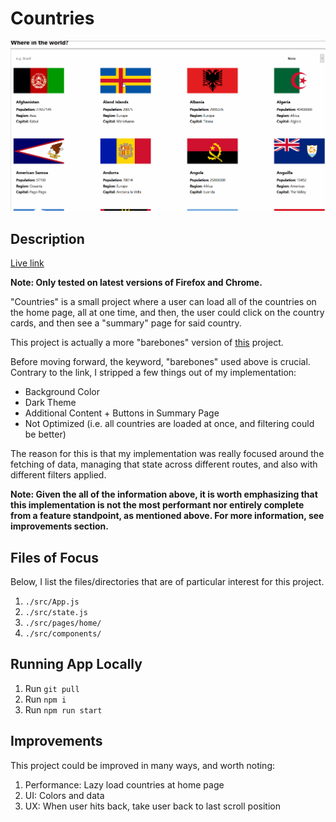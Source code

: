 # Countries

![Demo](./countries.gif)

## Description

[Live link](https://bryg217.github.io/countries/)

**Note: Only tested on latest versions of Firefox and Chrome.**

"Countries" is a small project where a user can load all of the countries
on the home page, all at one time, and then, the user could click on the
country cards, and then see a "summary" page for said country.

This project is actually a more "barebones" version of
[this](https://www.frontendmentor.io/challenges/rest-countries-api-with-color-theme-switcher-5cacc469fec04111f7b848ca)
project.

Before moving forward, the keyword, "barebones" used above is crucial.
Contrary to the link, I stripped a few things out of my implementation:

* Background Color
* Dark Theme
* Additional Content + Buttons in Summary Page
* Not Optimized (i.e. all countries are loaded at once, and filtering could be better)

The reason for this is that my implementation was really focused around the
fetching of data, managing that state across different routes, and also with
different filters applied.

**Note: Given the all of the information above, it is worth emphasizing that
this implementation is not the most performant nor entirely complete from
a feature standpoint, as mentioned above.  For more information, see improvements
section.**

## Files of Focus

Below, I list the files/directories that are of particular interest for this project.

1. `./src/App.js`
2. `./src/state.js`
3. `./src/pages/home/`
4. `./src/components/`

## Running App Locally

1. Run `git pull`
2. Run `npm i`
3. Run `npm run start`

## Improvements

This project could be improved in many ways, and worth noting:

1. Performance: Lazy load countries at home page
2. UI: Colors and data
3. UX: When user hits back, take user back to last scroll position